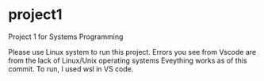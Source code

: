 # project1
Project 1 for Systems Programming


Please use Linux system to run this project. Errors you see from Vscode are from the lack of Linux/Unix operating systems Eveything works as of this commit. To run, I used wsl in VS code.
